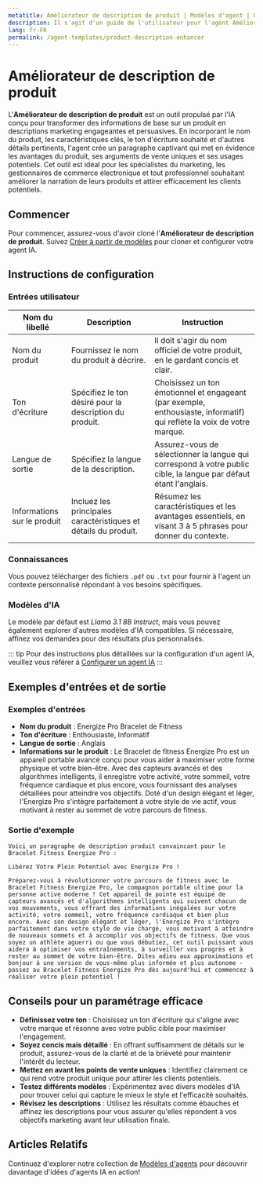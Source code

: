 ```yaml
---
metatitle: Améliorateur de description de produit | Modèles d'agent | Guide de l'utilisateur FabriXAI
description: Il s'agit d'un guide de l'utilisateur pour l'agent Améliorateur de description de produit afin d'aider les utilisateurs à créer des descriptions de produits attrayantes à des fins marketing.
lang: fr-FR
permalink: /agent-templates/product-description-enhancer
---
```


# Améliorateur de description de produit

L'**Améliorateur de description de produit** est un outil propulsé par l'IA conçu pour transformer des informations de base sur un produit en descriptions marketing engageantes et persuasives. En incorporant le nom du produit, les caractéristiques clés, le ton d'écriture souhaité et d'autres détails pertinents, l'agent crée un paragraphe captivant qui met en évidence les avantages du produit, ses arguments de vente uniques et ses usages potentiels. Cet outil est idéal pour les spécialistes du marketing, les gestionnaires de commerce électronique et tout professionnel souhaitant améliorer la narration de leurs produits et attirer efficacement les clients potentiels.

## Commencer

Pour commencer, assurez-vous d'avoir cloné l'**Améliorateur de description de produit**. Suivez [Créer à partir de modèles](/en-us/create-from-templates/) pour cloner et configurer votre agent IA.

## Instructions de configuration

### Entrées utilisateur

| Nom du libellé           | Description                                              | Instruction                                                                 |
| ------------------------ | -------------------------------------------------------- | --------------------------------------------------------------------------- |
| Nom du produit           | Fournissez le nom du produit à décrire.                  | Il doit s'agir du nom officiel de votre produit, en le gardant concis et clair. |
| Ton d'écriture           | Spécifiez le ton désiré pour la description du produit. | Choisissez un ton émotionnel et engageant (par exemple, enthousiaste, informatif) qui reflète la voix de votre marque. |
| Langue de sortie         | Spécifiez la langue de la description.                   | Assurez-vous de sélectionner la langue qui correspond à votre public cible, la langue par défaut étant l'anglais. |
| Informations sur le produit | Incluez les principales caractéristiques et détails du produit. | Résumez les caractéristiques et les avantages essentiels, en visant 3 à 5 phrases pour donner du contexte. |

### Connaissances

Vous pouvez télécharger des fichiers `.pdf` ou `.txt` pour fournir à l'agent un contexte personnalisé répondant à vos besoins spécifiques.

### Modèles d'IA

Le modèle par défaut est *Llama 3.1 8B Instruct*, mais vous pouvez également explorer d'autres modèles d'IA compatibles. Si nécessaire, affinez vos demandes pour des résultats plus personnalisés.

::: tip
Pour des instructions plus détaillées sur la configuration d'un agent IA, veuillez vous référer à [Configurer un agent IA](/en-us/configuer-ai-agent/)
:::

## Exemples d'entrées et de sortie

### Exemples d'entrées

- **Nom du produit** : Energize Pro Bracelet de Fitness
- **Ton d'écriture** : Enthousiaste, Informatif
- **Langue de sortie** : Anglais
- **Informations sur le produit** : Le Bracelet de fitness Energize Pro est un appareil portable avancé conçu pour vous aider à maximiser votre forme physique et votre bien-être. Avec des capteurs avancés et des algorithmes intelligents, il enregistre votre activité, votre sommeil, votre fréquence cardiaque et plus encore, vous fournissant des analyses détaillées pour atteindre vos objectifs. Doté d'un design élégant et léger, l'Energize Pro s'intègre parfaitement à votre style de vie actif, vous motivant à rester au sommet de votre parcours de fitness.

### Sortie d'exemple

```
Voici un paragraphe de description produit convaincant pour le Bracelet Fitness Energize Pro :

Libérez Votre Plein Potentiel avec Energize Pro !

Préparez-vous à révolutionner votre parcours de fitness avec le Bracelet Fitness Energize Pro, le compagnon portable ultime pour la personne active moderne ! Cet appareil de pointe est équipé de capteurs avancés et d'algorithmes intelligents qui suivent chacun de vos mouvements, vous offrant des informations inégalées sur votre activité, votre sommeil, votre fréquence cardiaque et bien plus encore. Avec son design élégant et léger, l'Energize Pro s'intègre parfaitement dans votre style de vie chargé, vous motivant à atteindre de nouveaux sommets et à accomplir vos objectifs de fitness. Que vous soyez un athlète aguerri ou que vous débutiez, cet outil puissant vous aidera à optimiser vos entraînements, à surveiller vos progrès et à rester au sommet de votre bien-être. Dites adieu aux approximations et bonjour à une version de vous-même plus informée et plus autonome - passez au Bracelet Fitness Energize Pro dès aujourd'hui et commencez à réaliser votre plein potentiel !
```

## Conseils pour un paramétrage efficace

- **Définissez votre ton** : Choisissez un ton d'écriture qui s'aligne avec votre marque et résonne avec votre public cible pour maximiser l'engagement.
- **Soyez concis mais détaillé** : En offrant suffisamment de détails sur le produit, assurez-vous de la clarté et de la brièveté pour maintenir l'intérêt du lecteur.
- **Mettez en avant les points de vente uniques** : Identifiez clairement ce qui rend votre produit unique pour attirer les clients potentiels.
- **Testez différents modèles** : Expérimentez avec divers modèles d'IA pour trouver celui qui capture le mieux le style et l'efficacité souhaités.
- **Révisez les descriptions** : Utilisez les résultats comme ébauches et affinez les descriptions pour vous assurer qu'elles répondent à vos objectifs marketing avant leur utilisation finale.

## Articles Relatifs

Continuez d'explorer notre collection de [Modèles d'agents](/en-us/agent-templates/) pour découvrir davantage d'idées d'agents IA en action!